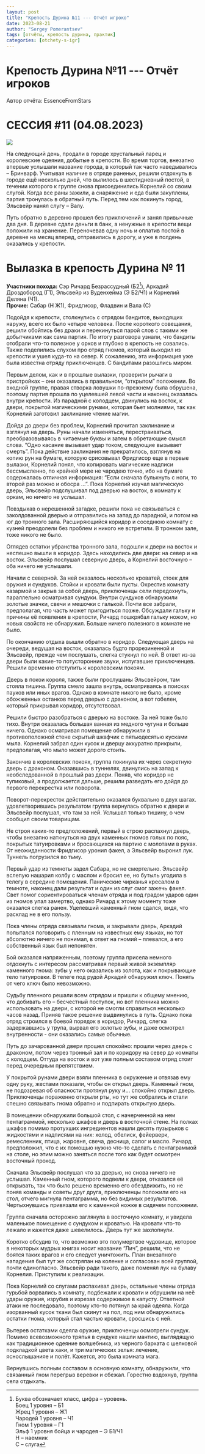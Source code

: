 ```yaml
---
layout: post
title: "Крепость Дурина №11 --- Отчёт игроко"
date: 2023-08-21
author: "Sergey Pomerantsev"
tags: [отчёты, крепость дурина, практик]
categories: [otchety-s-igr]
---
```


# Крепость Дурина №11 --- Отчёт игроков

Автор отчёта: EssenceFromStars

# СЕССИЯ #11 (04.08.2023)

![](/assets/images/durin_Map_08.08.23.png)

На следующий день, продали в городе хрустальный ларец и королевские одеяния, добытые в крепости. Во время торгов, внезапно впервые услышали название города, в который так часто наведывались – Бринварф. Учитывая наличие в отряде раненых, решили отдохнуть в городе ещё несколько дней, что вылилось в шестидневный постой, в течении которого к группе снова присоединились Корнелий со своим слугой. Когда все раны зажили, а снаряжение и еда были закуплены, партия тронулась в обратный путь. Перед тем как покинуть город, Эльсвейр нанял слугу – Валу.

Путь обратно в деревню прошел без приключений и занял привычные два дня. В деревне сдали деньги в банк, а ненужные в крепости вещи положили на хранение. Переночевав одну ночь и оплатив постой в деревне на месяц вперед, отправились в дорогу, и уже в полдень оказались у крепости.

# Вылазка в крепость Дурина № 11

**Участники похода:** Сэр Ричард Безрассудный (Б2[^1]), Аркадий Дроздобород (Г1), Эльсвейр из Вуденхейма (Э Б2/Ч1) и Корнелий Деляна (Ч1).  
**Прочие:** Сабар (Н Ж1), Фридгисор, Фладвин и Вала (С)

[^1]: Буква обозначает класс, цифра – уровень.  
Боец 1 уровня – Б1  
Жрец 1 уровня – Ж1  
Чародей 1 уровня – Ч1  
Гном 1 уровня – Г1  
Эльф 1 уровня бойца и чародея – Э Б1/Ч1  
Н – наемник  
С – слуга


Подойдя к крепости, столкнулись с отрядом бандитов, выходящих наружу, всего их было четыре человека. После короткого совещания, решили обойтись без драки и перекинуться парой слов с такими же добытчиками как сама партия. По итогу разговора узнали, что бандиты отобрали что-то полезное у орков и глубоко в крепость не совались. Также поделились слухом про отряд гномов, который выходил из крепости и ушел куда-то на север. К сожалению, эта информация уже была известна отряду приключенцев. С бандитами разошлись миром.

Первым делом, как и в прошлые вылазки, проверили рычаги в пристройках – они оказались в правильном, “открытом” положении. Во входной группе, правая створка ловушки по-прежнему была обрушена, поэтому партия прошла по уцелевшей левой части и наконец оказалась внутри крепости. Из парадной с колодцем, двинулись на восток, к двери, покрытой магическими рунами, которая бьет молниями, так как Корнелий заготовил заклинание чтение магии.

Дойдя до двери без проблем, Корнелий прочитал заклинание и взглянул на дверь. Руны начали изменяться, перестраиваться, преобразовываясь в читаемые буквы и затем в обретающие смысл слова. “Одно касание вызывает удар током, следующие вызывает смерть”. Пока действие заклинания не прекратилось, взглянув на копию рун на бумаге, которую срисовывал Фридгисор еще в первые вылазки, Корнелий понял, что копировать магические надписи бессмысленно, по крайней мере не чародею точно, ибо на бумаге содержалась отличная информация: “Если сначала булькнуть с ноги, то второй раз можно и обосра …”. Пока Корнелий изучал магическую дверь, Эльсвейр подслушивал под дверью на восток, в комнату к оркам, но ничего не услышал.

Повздыхав о нерешенной загадке, решили пока не связываться с заколдованной дверью и отправились на запад до парадной, и потом на юг до тронного зала. Расширяющийся коридор и соседнюю комнату с кузней преодолели без проблем и никого не встретили. В тронном зале, тоже никого не было.

Оглядев остатки убранства тронного зала, подошли к двери на восток и неспешно вышли в коридор. Здесь находились две двери: на север и на восток. Эльсвейр послушал северную дверь, а Корнелий восточную – оба ничего не услышали.

Начали с северной. За ней оказалось несколько кроватей, стоек для оружия и сундуков. Стойки и кровати были пусты. Окрестив комнату казармой и закрыв за собой дверь, приключенцы сели передохнуть, параллельно осматривая сундуки. Внутри сундуков обнаружили золотые значки, свечи и мешочки с галькой. Почти все забрали, предполагая, что часть может пригодиться позже. Обсуждали гальку и причины её появления в крепости, Ричард пошкрябал гальку ножом, но новых свойств не обнаружил. Больше ничего полезного в комнате не было.

По окончанию отдыха вышли обратно в коридор. Следующая дверь на очереди, ведущая на восток, оказалась будто прорезиненной и Эльсвейр, прежде чем послушать, слегка стукнул по ней. В ответ из-за двери были какие-то потусторонние звуки, испугавшие приключенцев. Решили временно отступить к королевским покоям.

Дверь в покои короля, также были прослушаны Эльсвейром, там стояла тишина. Группа смело зашла внутрь, осматриваясь в поисках пауков или иных врагов. Однако в комнате никого не было, кроме обожженных останков перед дверью с драконом, а вот гобелен, который прикрывал коридор, отсутствовал.

Решили быстро разобраться с дверью на востоке. За ней тоже было тихо. Внутри оказалась большая ванная из медного чугуна и больше ничего. Однако осматривая помещение обнаружили в противоположной стене скрытый шкафчик с пятьюдесятью кусками мыла. Корнелий забрал один кусок и дверцу аккуратно прикрыли, предполагая, что мыло может дорого стоить.

Закончив в королевских покоях, группа покинула их через секретную дверь с драконом. Оказавшись в туннелях, двинулись на запад к необследованной в прошлый раз двери. Поняв, что коридор не тупиковый, а продолжается дальше, решили разведать его дойдя до первого перекрестка или поворота.

Поворот-перекресток действительно оказался буквально в двух шагах. удовлетворившись результатом группа вернулась обратно к двери и Эльсвейр послушал, что там за ней. Услышал только тишину, о чем сообщил своим товарищам.

Не строя каких-то предположений, первый в строю распахнул дверь, чтобы внезапно наткнуться на двух каменных гномов голых по пояс, покрытых татуировками и бросающихся на партию с молотами в руках. От неожиданности Фридгисор уронил факел, а Эльсвейр выронил лук. Туннель погрузился во тьму.

Первый удар из темноты задел Сабара, но не смертельно. Эльсвейр вслепую нашарил колбу с маслом и бросил ее, но бутыль угодила в телегу в середине помещения. Панические чирканья кресалом в темноте, наконец дали результат и один из слуг смог зажечь факел. Свет помог сориентироваться членам отряда и под градом ударов один из гномов упал замертво, однако Ричард к этому моменту тоже оказался слегка ранен. Уцелевший каменный гном сдался, видя, что расклад не в его пользу.

Пока члены отряда связывали гнома, и закрывали дверь, Аркадий попытался поговорить с пленным на известных ему языках, но тот абсолютно ничего не понимал, в ответ на гномий – плевался, а его собственный язык был непонятен. 

Бой оказался напряженным, поэтому группа присела немного отдохнуть с интересом рассматривая первый живой экземпляр каменного гнома: зубы у него оказались из золота, как и покрывающие тело татуировки. В телеге под рудой Аркадий обнаружил ключ. Понять от чего ключ было невозможно.

Судьбу пленного решали всем отрядом и пришли к общему мнению, что добивать его – бесчестный поступок, но вот пленника можно использовать на двери, с которой не смогли справиться несколько часов назад. Приняв такое решение выдвинулись в путь. Однако пока отряд строился в боевой порядок в коридор, Ричард, слегка задержавшись у трупа, вырвал его золотые зубы, и даже осмотрел внутренности - они оказались самые обычные.

Путь до зачарованной двери прошел спокойно: прошли через дверь с драконом, потом через тронный зал и по коридору на север до комнаты с колодцем. Оттуда на восток и вот уже полным составом отряд стоит перед очередным препятствием.

У покрытой рунами двери взяли пленника в окружение и отвязав ему одну руку, жестами показали, чтобы он открыл дверь. Каменный гном, не подозревая об опасности протянул руку и… спокойно открыл дверь. Приключенцы пораженно открыли рты, но тут же собрались и стали спешно связывать гнома обратно и подпирать открытую дверь.

В помещении обнаружили большой стол, с начерченной на нем пентаграммой, несколько шкафов и дверь в восточной стене. На полках шкафов помимо протухших ингредиентов нашли десять пузырьков с жидкостями и надписями на них: холод, обелиск, фейерверк, ремесленник, птица, жаровня, свеча, десница, сапог и масло. Ричард предположил, что с их помощью нужно что-то сделать с пентаграммой на столе, но этим можно заняться после того как будет осмотрен восточный проход.

Сначала Эльсвейр послушал что за дверью, но снова ничего не услышал. Каменный гном, которого подвели к двери, отказался её открывать, так что было решено временно его обездвижить, но не поняв команды и советы друг друга, приключенцы положили его на стол, отчего мигнула пентаграмма, но без видимых результатов. Чертыхнувшись привязали его к каменной ножке в сидячем положении.

Группа сначала осторожно заглянула в восточную комнату, и увидела маленькое помещение с сундуком и кроватью. На кровати что-то лежало и кажется даже шевелилось. Дверь тут же захлопнули.

Коротко обсудив то, что возможно это полумертвое чудовище, которое в некоторых мудрых книгах носит название “Лич”, решили, что не боятся таких врагов и его следует уничтожить. План внезапного нападения был тут же состряпан на коленке и согласован всей группой, почти единогласно. Эльсвейр ради такого, даже поменял лук на булаву Корнелия. Приступили к реализации.

Пока Корнелий со слугами распахивал дверь, остальные члены отряда гурьбой ворвались в комнату, подбежали к кровати и обрушили на неё удары оружия, изрубив и изрезав содержимое в капусту. Ответной атаки не последовало, поэтому кто-то потянул за край одеяла. Когда изорванный кусок ткани был скинут на пол, под ним обнаружились остатки гнома, который стал частью кровати, сросшись с ней.

Вытерев остатками одеяла оружие, приключенцы осмотрели сундук. Помимо всевозможного тряпья в сундуке нашли мантию, выглядящую как традиционное одеяние волшебника, из черного бархата с шелковой подкладкой цвета хаки, и три магических зелья: лечение, яснослышанияе и полёт. Кажется, это была комната мага.

Вернувшись полным составом в основную комнату, обнаружили, что связанный гном перегрыз веревки и сбежал. Горестно вздохнув, группа села отдыхать.

